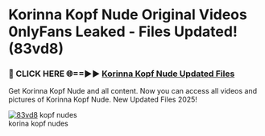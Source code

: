 # Korinna Kopf Nude Original Videos 0nlyFans Leaked - Files Updated! (83vd8)

<h3>🔴 CLICK HERE 🌐==►► <a href="https://tinyurl.com/52m3yx9h" rel="nofollow">Korinna Kopf Nude Updated Files</a></h3>

Get Korinna Kopf Nude and all content. Now you can access all videos and pictures of Korinna Kopf Nude. New Updated Files 2025!

[![83vd8](https://i.imgur.com/TnHtlc8.gif)](https://tinyurl.com/52m3yx9h)
kopf nudes<br>
korina kopf nudes